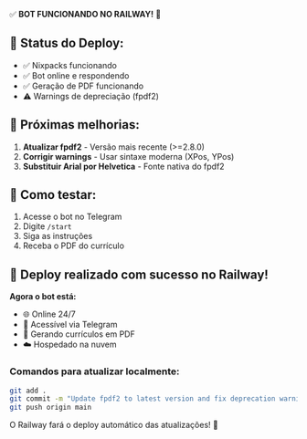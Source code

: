 ✅ **BOT FUNCIONANDO NO RAILWAY!** 🎉

## 🚀 Status do Deploy:
- ✅ Nixpacks funcionando
- ✅ Bot online e respondendo
- ✅ Geração de PDF funcionando
- ⚠️ Warnings de depreciação (fpdf2)

## 🔧 Próximas melhorias:
1. **Atualizar fpdf2** - Versão mais recente (>=2.8.0)
2. **Corrigir warnings** - Usar sintaxe moderna (XPos, YPos)
3. **Substituir Arial por Helvetica** - Fonte nativa do fpdf2

## 📱 Como testar:
1. Acesse o bot no Telegram
2. Digite `/start`
3. Siga as instruções
4. Receba o PDF do currículo

## 🎯 Deploy realizado com sucesso no Railway!

**Agora o bot está:**
- 🌐 Online 24/7
- 📱 Acessível via Telegram
- 📄 Gerando currículos em PDF
- ☁️ Hospedado na nuvem

### Comandos para atualizar localmente:
```bash
git add .
git commit -m "Update fpdf2 to latest version and fix deprecation warnings"
git push origin main
```

O Railway fará o deploy automático das atualizações! 🚀
